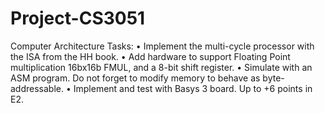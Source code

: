 # Project-CS3051 
Computer Architecture
Tasks: 
• Implement the multi-cycle processor with the ISA from the HH book.
• Add hardware to support Floating Point multiplication 16bx16b FMUL, and a 8-bit shift register.
• Simulate with an ASM program. Do not forget to modify memory to behave as byte-addressable.
• Implement and test with Basys 3 board. Up to +6 points in E2.

